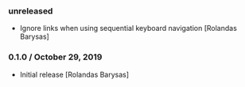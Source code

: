 ### unreleased

* Ignore links when using sequential keyboard navigation [Rolandas Barysas]

### 0.1.0 / October 29, 2019

* Initial release [Rolandas Barysas]
